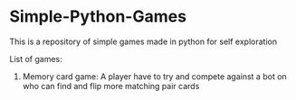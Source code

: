 # Simple-Python-Games
This is a repository of simple games made in python for self exploration

List of games:
1. Memory card game:
   A player have to try and compete against a bot on who can find and flip more matching pair cards
